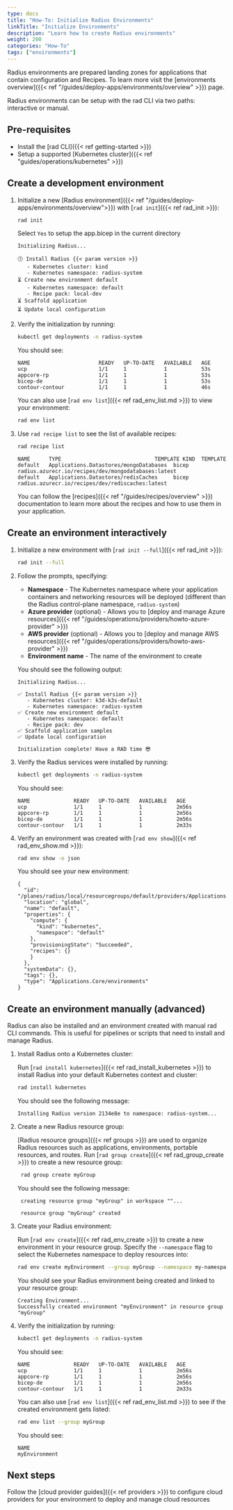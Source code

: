 ```yaml
---
type: docs
title: "How-To: Initialize Radius Environments"
linkTitle: "Initialize Environments"
description: "Learn how to create Radius environments"
weight: 200
categories: "How-To"
tags: ["environments"]
---
```


Radius environments are prepared landing zones for applications that contain configuration and Recipes. To learn more visit the [environments overview]({{< ref "/guides/deploy-apps/environments/overview" >}}) page.

Radius environments can be setup with the rad CLI via two paths: interactive or manual.

## Pre-requisites

- Install the [rad CLI]({{< ref getting-started >}})
- Setup a supported [Kubernetes cluster]({{< ref "guides/operations/kubernetes" >}})

## Create a development environment

1. Initialize a new [Radius environment]({{< ref "/guides/deploy-apps/environments/overview">}}) with [`rad init`]({{< ref rad_init >}}):
   ```bash
   rad init
   ```
   
   Select `Yes` to setup the app.bicep in the current directory

   ```
   Initializing Radius...                                                
                                                                      
   🕔 Install Radius {{< param version >}}                                             
      - Kubernetes cluster: kind
      - Kubernetes namespace: radius-system                              
   ⏳ Create new environment default                                     
      - Kubernetes namespace: default                                    
      - Recipe pack: local-dev                                                 
   ⏳ Scaffold application                                          
   ⏳ Update local configuration                                                 
   ```                                             

2. Verify the initialization by running:
   ```bash
   kubectl get deployments -n radius-system
   ```

   You should see:

   ```
   NAME                      READY   UP-TO-DATE   AVAILABLE   AGE
   ucp                       1/1     1            1           53s
   appcore-rp                1/1     1            1           53s
   bicep-de                  1/1     1            1           53s
   contour-contour           1/1     1            1           46s
   ```

   You can also use [`rad env list`]({{< ref rad_env_list.md >}}) to view your environment:
   
   ```bash
   rad env list
   ```
3. Use `rad recipe list` to see the list of available recipes:
   ```bash
   rad recipe list
   ```
   ```
   NAME      TYPE                              TEMPLATE KIND  TEMPLATE
   default   Applications.Datastores/mongoDatabases  bicep          radius.azurecr.io/recipes/dev/mongodatabases:latest
   default   Applications.Datastores/redisCaches     bicep          radius.azurecr.io/recipes/dev/rediscaches:latest
   ``` 
   You can follow the [recipes]({{< ref "/guides/recipes/overview" >}}) documentation to learn more about the recipes and how to use them in your application.

## Create an environment interactively

1. Initialize a new environment with [`rad init --full`]({{< ref rad_init >}}):
   ```bash
   rad init --full
   ```

1. Follow the prompts, specifying:
   - **Namespace** - The Kubernetes namespace where your application containers and networking resources will be deployed (different than the Radius control-plane namespace, `radius-system`)
   - **Azure provider** (optional) - Allows you to [deploy and manage Azure resources]({{< ref "/guides/operations/providers/howto-azure-provider" >}})
   - **AWS provider** (optional) - Allows you to [deploy and manage AWS resources]({{< ref "/guides/operations/providers/howto-aws-provider" >}})
   - **Environment name** - The name of the environment to create

   You should see the following output:

      ```
      Initializing Radius...                     

      ✅ Install Radius {{< param version >}}               
         - Kubernetes cluster: k3d-k3s-default   
         - Kubernetes namespace: radius-system   
      ✅ Create new environment default          
         - Kubernetes namespace: default 
         - Recipe pack: dev        
      ✅ Scaffold application samples            
      ✅ Update local configuration              

      Initialization complete! Have a RAD time 😎
      ```

1. Verify the Radius services were installed by running:
   ```bash
   kubectl get deployments -n radius-system
   ```

   You should see:

   ```
   NAME              READY   UP-TO-DATE   AVAILABLE   AGE
   ucp               1/1     1            1           2m56s
   appcore-rp        1/1     1            1           2m56s
   bicep-de          1/1     1            1           2m56s
   contour-contour   1/1     1            1           2m33s
   ```

1. Verify an environment was created with [`rad env show`]({{< ref rad_env_show.md >}}):

   ```bash
   rad env show -o json
   ```

   You should see your new environment:

   ```
   {
     "id": "/planes/radius/local/resourcegroups/default/providers/Applications.Core/environments/default",
     "location": "global",
     "name": "default",
     "properties": {
       "compute": {
         "kind": "kubernetes",
         "namespace": "default"
       },
       "provisioningState": "Succeeded",
       "recipes": {}
       }
     },
     "systemData": {},
     "tags": {},
     "type": "Applications.Core/environments"
   }
   ```

## Create an environment manually (advanced)

Radius can also be installed and an environment created with manual rad CLI commands. This is useful for pipelines or scripts that need to install and manage Radius.

1. Install Radius onto a Kubernetes cluster:

    Run [`rad install kubernetes`]({{< ref rad_install_kubernetes >}}) to install Radius into your default Kubernetes context and cluster:


    ```bash
    rad install kubernetes
    ```

    You should see the following message:

    ```
    Installing Radius version 2134e8e to namespace: radius-system...
    ```

1. Create a new Radius resource group:

   [Radius resource groups]({{< ref groups >}}) are used to organize Radius resources such as applications, environments, portable resources, and routes. Run [`rad group create`]({{< ref rad_group_create >}}) to create a new resource group:

   ```bash
    rad group create myGroup
   ```

   You should see the following message:

   ```
    creating resource group "myGroup" in workspace ""...

    resource group "myGroup" created
   ```


1. Create your Radius environment:
   
   Run [`rad env create`]({{< ref rad_env_create >}}) to create a new environment in your resource group. Specify the `--namespace` flag to select the Kubernetes namespace to deploy resources into:
   
   ```bash
   rad env create myEnvironment --group myGroup --namespace my-namespace
   ```

   You should see your Radius environment being created and linked to your resource group:

   ```
   Creating Environment...
   Successfully created environment "myEnvironment" in resource group "myGroup"
   ```

1. Verify the initialization by running:
   ```bash
   kubectl get deployments -n radius-system
   ```

   You should see:

   ```
   NAME              READY   UP-TO-DATE   AVAILABLE   AGE
   ucp               1/1     1            1           2m56s
   appcore-rp        1/1     1            1           2m56s
   bicep-de          1/1     1            1           2m56s
   contour-contour   1/1     1            1           2m33s
   ```

   You can also use [`rad env list`]({{< ref rad_env_list.md >}}) to see if the created environment gets listed:

   ```bash
   rad env list --group myGroup
   ```

   You should see:

   ```
   NAME
   myEnvironment
   ```

## Next steps 

Follow the [cloud provider guides]({{< ref providers >}}) to configure cloud providers for your environment to deploy and manage cloud resources